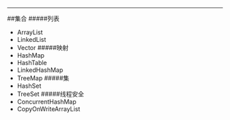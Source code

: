 ***
##集合
#####列表
* ArrayList
* LinkedList
* Vector
 #####映射
* HashMap
* HashTable
* LinkedHashMap
* TreeMap
#####集
* HashSet
* TreeSet
#####线程安全
* ConcurrentHashMap
* CopyOnWriteArrayList





